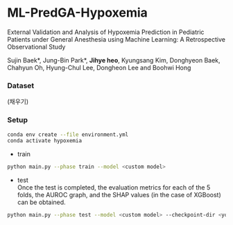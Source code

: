 # ML-PredGA-Hypoxemia
External Validation and Analysis of Hypoxemia Prediction in Pediatric Patients under General Anesthesia using Machine Learning: A Retrospective Observational Study

Sujin Baek*, Jung-Bin Park*, **Jihye heo**, Kyungsang Kim, Donghyeon Baek, Chahyun Oh, Hyung-Chul Lee, Dongheon Lee and Boohwi Hong

### Dataset
(채우기)

### Setup
```bash
conda env create --file environment.yml
conda activate hypoxemia
```

* train
```bash
python main.py --phase train --model <custom model>
```

* test <br>
Once the test is completed, the evaluation metrics for each of the 5 folds, the AUROC graph, and the SHAP values (in the case of XGBoost) can be obtained.
```bash
python main.py --phase test --model <custom model> --checkpoint-dir <your weight file path>
```
